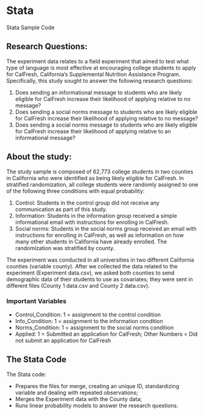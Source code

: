 # Stata
Stata Sample Code

## Research Questions:
The experiment data relates to a field experiment that aimed to test what type of language is most effective at encouraging college students to apply for CalFresh, California’s Supplemental Nutrition Assistance Program. Specifically, this study sought to answer the following research questions:
1. Does sending an informational message to students who are likely eligible for CalFresh increase their likelihood of applying relative to no message?
2. Does sending a social norms message to students who are likely eligible for CalFresh increase their likelihood of applying relative to no message?
3. Does sending a social norms message to students who are likely eligible for CalFresh increase their likelihood of applying relative to an informational message?

## About the study:
The study sample is composed of 62,773 college students in two counties in California who were identified as being likely eligible for CalFresh. In stratified randomization, all college students were randomly assigned to one of the following three conditions with equal probability:
1. Control: Students in the control group did not receive any communication as part of this study.
2. Information: Students in the information group received a simple informational email with instructions for enrolling in CalFresh.
3. Social norms: Students in the social norms group received an email with instructions for enrolling in CalFresh, as well as information on how many other students in California have already enrolled.
The randomization was stratified by county.

The experiment was conducted in all universities in two different California counties (variable county). After we collected the data related to the experiment (Experiment data.csv), we asked both counties to send demographic data of their students to use as covariates; they were sent in different files (County 1 data.csv and County 2 data.csv).

### Important Variables
- Control_Condition: 1 = assignment to the control condition
- Info_Condition: 1 = assignment to the information condition
- Norms_Condition: 1 = assignment to the social norms condition
- Applied: 1 = Submitted an application for CalFresh; Other Numbers = Did not submit an application for CalFresh

## The Stata Code
The Stata code:
- Prepares the files for merge, creating an unique ID, standardizing variable and dealing with repeated observations;
- Merges the Experiment data with the County data;
- Runs linear probability models to answer the research questions.
